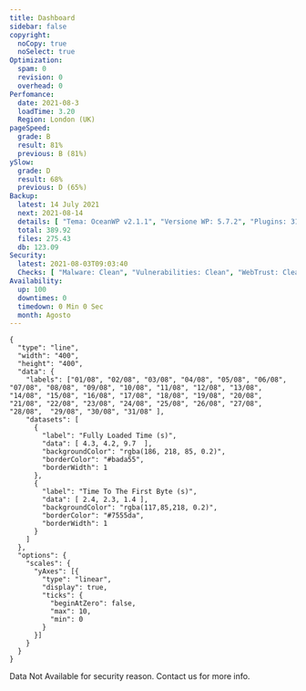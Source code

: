 ```yaml
---
title: Dashboard
sidebar: false
copyright:
  noCopy: true
  noSelect: true
Optimization:
  spam: 0
  revision: 0
  overhead: 0
Perfomance:
  date: 2021-08-3
  loadTime: 3.20
  Region: London (UK)
pageSpeed:
  grade: B
  result: 81%
  previous: B (81%)
ySlow:
  grade: D
  result: 68%
  previous: D (65%)
Backup:
  latest: 14 July 2021
  next: 2021-08-14
  details: [ "Tema: OceanWP v2.1.1", "Versione WP: 5.7.2", "Plugins: 31", "Numero di Posts: 0", "Commenti Approvati: 0" ]
  total: 389.92
  files: 275.43
  db: 123.09
Security:
  latest: 2021-08-03T09:03:40
  Checks: [ "Malware: Clean", "Vulnerabilities: Clean", "WebTrust: Clean" ]
Availability:
  up: 100
  downtimes: 0
  timedown: 0 Min 0 Sec
  month: Agosto
---
```


<main class="container d-flex flex-justify-between flex-column flex-sm-row  flex-md-items-start">

<section
class="color-bg-secondary my-2 p-md-4 p-sm-2 border rounded col-sm-12 mx-1 col-md-8 flex-1">
<PerfomanceHeader />
<div class="d-flex flex-wrap flex-justify-around flex-sm-items-center">
<pageSpeed /> <ySlow />
</div>

<ChartBox>

```chart
{
  "type": "line",
  "width": "400",
  "height": "400",
  "data": {
    "labels": ["01/08", "02/08", "03/08", "04/08", "05/08", "06/08", "07/08", "08/08", "09/08", "10/08", "11/08", "12/08", "13/08", "14/08", "15/08", "16/08", "17/08", "18/08", "19/08", "20/08", "21/08", "22/08", "23/08", "24/08", "25/08", "26/08", "27/08", "28/08",  "29/08", "30/08", "31/08" ],
    "datasets": [
      {
        "label": "Fully Loaded Time (s)",
        "data": [ 4.3, 4.2, 9.7  ],
        "backgroundColor": "rgba(186, 218, 85, 0.2)",
        "borderColor": "#bada55",
        "borderWidth": 1
      },
      {
        "label": "Time To The First Byte (s)",
        "data": [ 2.4, 2.3, 1.4 ],
        "backgroundColor": "rgba(117,85,218, 0.2)",
        "borderColor": "#7555da",
        "borderWidth": 1
      }
    ]
  },
  "options": {
    "scales": {
      "yAxes": [{
        "type": "linear",
        "display": true,
        "ticks": {
          "beginAtZero": false,
          "max": 10,
          "min": 0
        }
      }]
    }
  }
}
```
</ChartBox>

<OptimizationWidget />

<section class="d-flex flex-justify-around">

<DowntimeWidget class="col-sm-12 col-md-5" />

<PluginsInstalled class="col-sm-12 col-md-5">

<div class="flash mt-3 flash-error text-small">
  Data Not Available for security reason. Contact us for more info.
</div>

</PluginsInstalled>

</section>

</section>


<section class="col-sm-12 col-md-3 mx-2">


<BackupCard />
<SecurityCard />

<ScanBot />

<UpdatesCard>

<PluginsTimeline />

</UpdatesCard>

</section>


</main>

<style>

div.theme-default-content:not(.custom) {
max-width: 100%;
}


</style>
